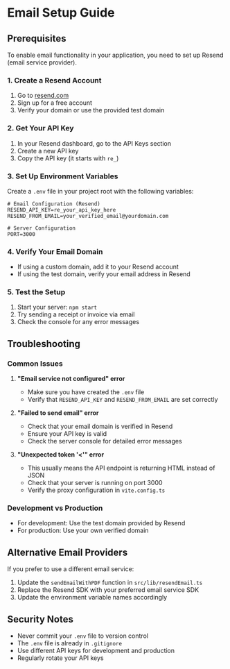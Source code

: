 # Email Setup Guide

## Prerequisites

To enable email functionality in your application, you need to set up Resend (email service provider).

### 1. Create a Resend Account

1. Go to [resend.com](https://resend.com)
2. Sign up for a free account
3. Verify your domain or use the provided test domain

### 2. Get Your API Key

1. In your Resend dashboard, go to the API Keys section
2. Create a new API key
3. Copy the API key (it starts with `re_`)

### 3. Set Up Environment Variables

Create a `.env` file in your project root with the following variables:

```env
# Email Configuration (Resend)
RESEND_API_KEY=re_your_api_key_here
RESEND_FROM_EMAIL=your_verified_email@yourdomain.com

# Server Configuration
PORT=3000
```

### 4. Verify Your Email Domain

- If using a custom domain, add it to your Resend account
- If using the test domain, verify your email address in Resend

### 5. Test the Setup

1. Start your server: `npm start`
2. Try sending a receipt or invoice via email
3. Check the console for any error messages

## Troubleshooting

### Common Issues

1. **"Email service not configured" error**
   - Make sure you have created the `.env` file
   - Verify that `RESEND_API_KEY` and `RESEND_FROM_EMAIL` are set correctly

2. **"Failed to send email" error**
   - Check that your email domain is verified in Resend
   - Ensure your API key is valid
   - Check the server console for detailed error messages

3. **"Unexpected token '<'" error**
   - This usually means the API endpoint is returning HTML instead of JSON
   - Check that your server is running on port 3000
   - Verify the proxy configuration in `vite.config.ts`

### Development vs Production

- For development: Use the test domain provided by Resend
- For production: Use your own verified domain

## Alternative Email Providers

If you prefer to use a different email service:

1. Update the `sendEmailWithPDF` function in `src/lib/resendEmail.ts`
2. Replace the Resend SDK with your preferred email service SDK
3. Update the environment variable names accordingly

## Security Notes

- Never commit your `.env` file to version control
- The `.env` file is already in `.gitignore`
- Use different API keys for development and production
- Regularly rotate your API keys 